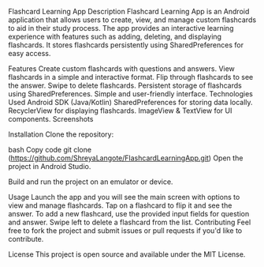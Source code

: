 Flashcard Learning App
Description
Flashcard Learning App is an Android application that allows users to create, view, and manage custom flashcards to aid in their study process. The app provides an interactive learning experience with features such as adding, deleting, and displaying flashcards. It stores flashcards persistently using SharedPreferences for easy access.

Features
Create custom flashcards with questions and answers.
View flashcards in a simple and interactive format.
Flip through flashcards to see the answer.
Swipe to delete flashcards.
Persistent storage of flashcards using SharedPreferences.
Simple and user-friendly interface.
Technologies Used
Android SDK (Java/Kotlin)
SharedPreferences for storing data locally.
RecyclerView for displaying flashcards.
ImageView & TextView for UI components.
Screenshots

Installation
Clone the repository:

bash
Copy code
git clone (https://github.com/ShreyaLangote/FlashcardLearningApp.git)
Open the project in Android Studio.

Build and run the project on an emulator or device.

Usage
Launch the app and you will see the main screen with options to view and manage flashcards.
Tap on a flashcard to flip it and see the answer.
To add a new flashcard, use the provided input fields for question and answer.
Swipe left to delete a flashcard from the list.
Contributing
Feel free to fork the project and submit issues or pull requests if you'd like to contribute.

License
This project is open source and available under the MIT License.
